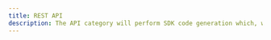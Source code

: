 ```yaml
---
title: REST API
description: The API category will perform SDK code generation which, when used with the AWSMobileClient can be used for creating signed requests for Amazon API Gateway when the service Authorization is set to AWS_IAM or when using a Cognito User Pools Authorizer.
---
```


<inline-fragment src="~/sdk/fragments/library-callout.md"></inline-fragment>

<inline-fragment platform="ios" src="~/sdk/api/fragments/ios/rest.md"></inline-fragment>
<inline-fragment platform="android" src="~/sdk/api/fragments/android/rest.md"></inline-fragment>